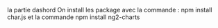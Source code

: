 la partie dashord
On install les package avec la commande : npm install char.js et la commande npm install ng2-charts
